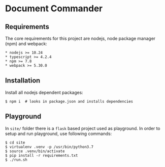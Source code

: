 # Document Commander

## Requirements

The core requirements for this project are nodejs, node package manager (npm) and webpack:

    * nodejs >= 10.24
    * typescript >= 4.2.4
    * npm >= 7.8
    * webpack >= 5.30.0

## Installation

Install all nodejs dependent packages:

    $ npm i  # looks in package.json and installs dependencies


## Playground

In `site/` folder there is a `flask` based project used as playground.
In order to setup and run playground, use following commands:

    $ cd site
    $ virtualenv .venv -p /usr/bin/python3.7
    $ source .venv/bin/activate
    $ pip install -r requirements.txt
    $ ./run.sh 
